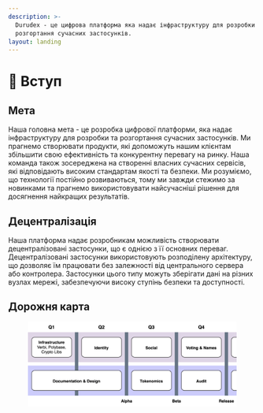 ```yaml
---
description: >-
  Durudex - це цифрова платформа яка надає інфраструктуру для розробки та
  розгортання сучасних застосунків.
layout: landing
---
```


# 👋 Вступ

## Мета

Наша головна мета - це розробка цифрової платформи, яка надає інфраструктуру для розробки та розгортання сучасних застосунків. Ми прагнемо створювати продукти, які допоможуть нашим клієнтам збільшити свою ефективність та конкурентну перевагу на ринку. Наша команда також зосереджена на створенні власних сучасних сервісів, які відповідають високим стандартам якості та безпеки. Ми розуміємо, що технології постійно розвиваються, тому ми завжди стежимо за новинками та прагнемо використовувати найсучасніші рішення для досягнення найкращих результатів.

## Децентралізація

Наша платформа надає розробникам можливість створювати децентралізовані застосунки, що є однією з її основних переваг. Децентралізовані застосунки використовують розподілену архітектуру, що дозволяє їм працювати без залежності від центрального сервера або контролера. Застосунки цього типу можуть зберігати дані на різних вузлах мережі, забезпечуючи високу ступінь безпеки та доступності.

## Дорожня карта

<figure><img src=".gitbook/assets/roadmap.png" alt=""><figcaption></figcaption></figure>
